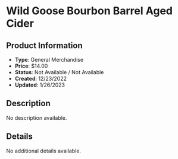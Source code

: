 # Wild Goose Bourbon Barrel Aged Cider

## Product Information
- **Type**: General Merchandise
- **Price**: $14.00
- **Status**: Not Available / Not Available
- **Created**: 12/23/2022
- **Updated**: 1/26/2023

## Description
No description available.



## Details
No additional details available.
